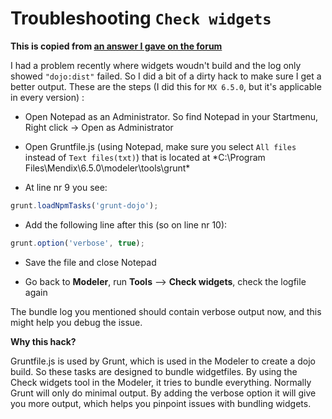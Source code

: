 # Troubleshooting `Check widgets`

**This is copied from [an answer I gave on the forum](https://forum.mendixcloud.com/link/questions/16242)**

I had a problem recently where widgets woudn't build and the log only showed `"dojo:dist"` failed. So I did a bit of a dirty hack to make sure I get a better output. These are the steps (I did this for `MX 6.5.0`, but it's applicable in every version) :

- Open Notepad as an Administrator. So find Notepad in your Startmenu, Right click -> Open as Administrator

- Open Gruntfile.js (using Notepad, make sure you select `All files` instead of `Text files(txt)`) that is located at *C:\Program Files\Mendix\6.5.0\modeler\tools\grunt\*

- At line nr 9 you see:

```js
grunt.loadNpmTasks('grunt-dojo');
```

- Add the following line after this (so on line nr 10):

```js
grunt.option('verbose', true);
```

- Save the file and close Notepad

- Go back to **Modeler**, run **Tools** --> **Check widgets**, check the logfile again

The bundle log you mentioned should contain verbose output now, and this might help you debug the issue.

**Why this hack?**

Gruntfile.js is used by Grunt, which is used in the Modeler to create a dojo build. So these tasks are designed to bundle widgetfiles. By using the Check widgets tool in the Modeler, it tries to bundle everything. Normally Grunt will only do minimal output. By adding the verbose option it will give you more output, which helps you pinpoint issues with bundling widgets.
